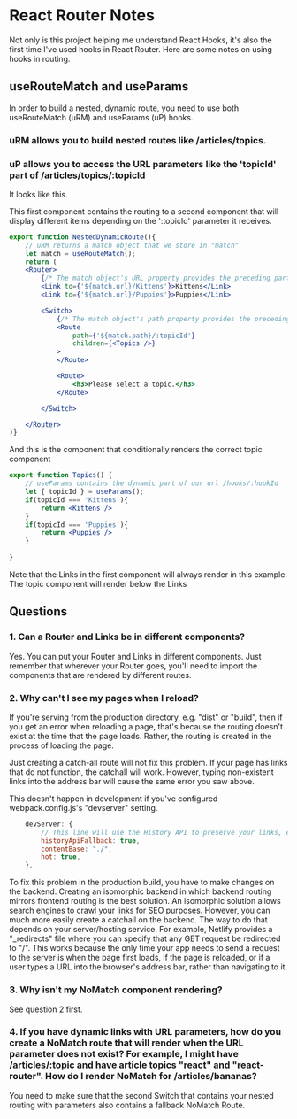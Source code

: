 # React Router Notes

Not only is this project helping me understand React Hooks, it's also the first time I've used hooks in React Router. Here are some notes on using hooks in routing.

## useRouteMatch and useParams

In order to build a nested, dynamic route, you need to use both useRouteMatch (uRM) and useParams (uP) hooks. 

### uRM allows you to build nested routes like /articles/topics. 

### uP allows you to access the URL parameters like the 'topicId' part of /articles/topics/:topicId

It looks like this. 

This first component contains the routing to a second component that will display different items depending on the ':topicId' parameter it receives.

```jsx
export function NestedDynamicRoute(){
    // uRM returns a match object that we store in "match"
    let match = useRouteMatch();
    return (
    <Router>
        {/* The match object's URL property provides the preceding part of the URL  */}
        <Link to={'${match.url}/Kittens'}>Kittens</Link>
        <Link to={'${match.url}/Puppies'}>Puppies</Link>

        <Switch>
            {/* The match object's path property provides the preceding part of the file path */}
            <Route 
                path={'${match.path}/:topicId'}
                children={<Topics />}
            >
            </Route>

            <Route>
                <h3>Please select a topic.</h3>
            </Route>

        </Switch>

    </Router>
)}
```
And this is the component that conditionally renders the correct topic component

```jsx
export function Topics() { 
	// useParams contains the dynamic part of our url /hooks/:hookId
	let { topicId } = useParams();
	if(topicId === 'Kittens'){
		return <Kittens />
	}
	if(topicId === 'Puppies'){
		return <Puppies />
	}
	
}
```

Note that the Links in the first component will always render in this example. The topic component will render below the Links

## Questions

### 1. Can a Router and Links be in different components?

Yes. You can put your Router and Links in different components. Just remember that wherever your Router goes, you'll need to import the components that are rendered by different routes.

### 2. Why can't I see my pages when I reload?

If you're serving from the production directory, e.g. "dist" or "build", then if you get an error when reloading a page, that's because the routing doesn't exist at the time that the page loads. Rather, the routing is created in the process of loading the page.

Just creating a catch-all route will not fix this problem. If your page has links that do not function, the catchall will work. However, typing non-existent links into the address bar will cause the same error you saw above.

This doesn't happen in development if you've configured webpack.config.js's "devserver" setting. 

```js
	devServer: {
		// This line will use the History API to preserve your links, even when you refresh the page. Note, it only works in development.
		historyApiFallback: true,
		contentBase: "./",
		hot: true,
	},
```

To fix this problem in the production build, you have to make changes on the backend. Creating an isomorphic backend in which backend routing mirrors frontend routing is the best solution. An isomorphic solution allows search engines to crawl your links for SEO purposes. However, you can  much more easily create a catchall on the backend.  The way to do that depends on your server/hosting service. For example, Netlify provides a "_redirects" file where you can specify that any GET request be redirected to "/". This works because the only time your app needs to send a request to the server is when the page first loads, if the page is reloaded, or if a user types a URL into the browser's address bar, rather than navigating to it.

### 3. Why isn't my NoMatch component rendering?

See question 2 first.

### 4. If you have dynamic links with URL parameters, how do you create a NoMatch route that will render when the URL parameter does not exist? For example, I might have /articles/:topic and have article topics "react" and "react-router". How do I render NoMatch for /articles/bananas?

You need to make sure that the second Switch that contains your nested routing with parameters also contains a fallback NoMatch Route.